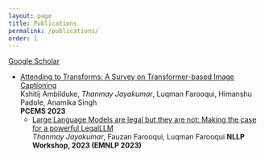 ```yaml
---
layout: page
title: Publications
permalink: /publications/
order: 1
---
```


[Google Scholar](https://scholar.google.com/citations?hl=en&user=Wttw55EAAAAJ)

* [Attending to Transforms: A Survey on Transformer-based Image Captioning](https://ieeexplore.ieee.org/abstract/document/10136098)  
Kshitij Ambilduke, <i>Thanmay Jayakumar</i>, Luqman Farooqui, Himanshu Padole, Anamika Singh  
**PCEMS 2023**
  * [Large Language Models are legal but they are not: Making the case for a powerful LegalLLM](https://nllpw.org/workshop/)  
<i>Thanmay Jayakumar</i>, Fauzan Farooqui, Luqman Farooqui
**NLLP Workshop, 2023 (EMNLP 2023)**
